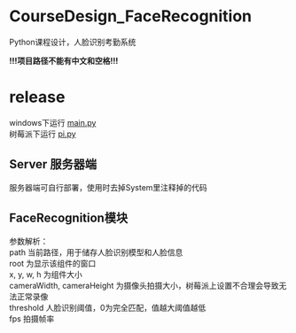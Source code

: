 # CourseDesign_FaceRecognition
Python课程设计，人脸识别考勤系统  

**!!!项目路径不能有中文和空格!!!**  

# release  
windows下运行 [main.py](https://github.com/2891954521/CourseDesign_FaceRecognition/blob/master/release/main.py)  
树莓派下运行 [pi.py](https://github.com/2891954521/CourseDesign_FaceRecognition/blob/master/release/pi.py)  

## Server 服务器端
服务器端可自行部署，使用时去掉System里注释掉的代码

## FaceRecognition模块

参数解析：  
path 当前路径，用于储存人脸识别模型和人脸信息  
root  为显示该组件的窗口  
x, y, w, h 为组件大小  
cameraWidth, cameraHeight 为摄像头拍摄大小，树莓派上设置不合理会导致无法正常录像  
threshold 人脸识别阈值，0为完全匹配，值越大阈值越低  
fps 拍摄帧率